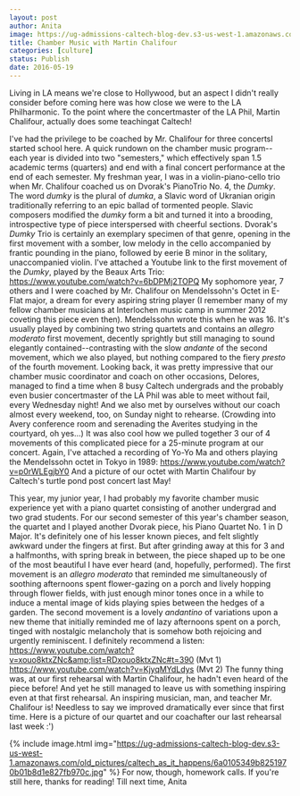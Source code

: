 ```yaml
---
layout: post
author: Anita
image: https://ug-admissions-caltech-blog-dev.s3-us-west-1.amazonaws.com/old_pictures/caltech_as_it_happens/6a0105349b8251970b01b8d1e822bd970c.jpg
title: Chamber Music with Martin Chalifour
categories: [culture]
status: Publish
date: 2016-05-19
---
```


Living in LA means we're close to Hollywood, but an aspect I didn't really consider before coming here was how close we were to the LA Philharmonic. To the point where the concertmaster of the LA Phil, Martin Chalifour, actually does some teachingat Caltech!

I've had the privilege to be coached by Mr. Chalifour for three concertsI started school here. A quick rundown on the chamber music program--each year is divided into two "semesters," which effectively span 1.5 academic terms (quarters) and end with a final concert performance at the end of each semester. My freshman year, I was in a violin-piano-cello trio when Mr. Chalifour coached us on Dvorak's PianoTrio No. 4, the *Dumky*. The word *dumky* is the plural of *dumka*, a Slavic word of Ukranian origin traditionally referring to an epic ballad of tormented people. Slavic composers modified the *dumky* form a bit and turned it into a brooding, introspective type of piece interspersed with cheerful sections. Dvorak's *Dumky* Trio is certainly an exemplary specimen of that genre, opening in the first movement with a somber, low melody in the cello accompanied by frantic pounding in the piano, followed by eerie B minor in the solitary, unaccompanied violin. I've attached a Youtube link to the first movement of the *Dumky*, played by the Beaux Arts Trio:
https://www.youtube.com/watch?v=6bDPMj2TOPQ
My sophomore year, 7 others and I were coached by Mr. Chalifour on Mendelssohn's Octet in E-Flat major, a dream for every aspiring string player (I remember many of my fellow chamber musicians at Interlochen music camp in summer 2012 coveting this piece even then). Mendelssohn wrote this when he was 16. It's usually played by combining two string quartets and contains an *allegro moderato* first movement, decently sprightly but still managing to sound elegantly contained--contrasting with the slow *andante* of the second movement, which we also played, but nothing compared to the fiery *presto* of the fourth movement. Looking back, it was pretty impressive that our chamber music coordinator and coach on other occasions, Delores, managed to find a time when 8 busy Caltech undergrads and the probably even busier concertmaster of the LA Phil was able to meet without fail, every Wednesday night! And we also met by ourselves without our coach almost every weekend, too, on Sunday night to rehearse. (Crowding into Avery conference room and serenading the Averites studying in the courtyard, oh yes...) It was also cool how we pulled together 3 our of 4 movements of this complicated piece for a 25-minute program at our concert. Again, I've attached a recording of Yo-Yo Ma and others playing the Mendelssohn octet in Tokyo in 1989:
https://www.youtube.com/watch?v=p0rWLEgjbY0
And a picture of our octet with Martin Chalifour by Caltech's turtle pond post concert last May!

This year, my junior year, I had probably my favorite chamber music experience yet with a piano quartet consisting of another undergrad and two grad students. For our second semester of this year's chamber season, the quartet and I played another Dvorak piece, his Piano Quartet No. 1 in D Major. It's definitely one of his lesser known pieces, and felt slightly awkward under the fingers at first. But after grinding away at this for 3 and a halfmonths, with spring break in between, the piece shaped up to be one of the most beautiful I have ever heard (and, hopefully, performed). The first movement is an *allegro* *moderato* that reminded me simultaneously of soothing afternoons spent flower-gazing on a porch and lively hopping through flower fields, with just enough minor tones once in a while to induce a mental image of kids playing spies between the hedges of a garden. The second movement is a lovely *andantino* of variations upon a new theme that initially reminded me of lazy afternoons spent on a porch, tinged with nostalgic melancholy that is somehow both rejoicing and urgently reminiscent. I definitely recommend a listen:
https://www.youtube.com/watch?v=xouo8ktxZNc&amp;list=RDxouo8ktxZNc#t=390 (Mvt 1)
https://www.youtube.com/watch?v=KjyqMYdLdys (Mvt 2)
The funny thing was, at our first rehearsal with Martin Chalifour, he hadn't even heard of the piece before! And yet he still managed to leave us with something inspiring even at that first rehearsal. An inspiring musician, man, and teacher Mr. Chalifour is! Needless to say we improved dramatically ever since that first time. Here is a picture of our quartet and our coachafter our last rehearsal last week :')


{% include image.html img="https://ug-admissions-caltech-blog-dev.s3-us-west-1.amazonaws.com/old_pictures/caltech_as_it_happens/6a0105349b8251970b01b8d1e827fb970c.jpg" %}
For now, though, homework calls. If you're still here, thanks for reading! Till next time,
Anita
